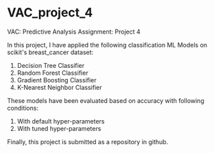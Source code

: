 # VAC_project_4
VAC: Predictive Analysis Assignment: Project 4

In this project, I have applied the following classification ML Models on scikit's breast_cancer dataset:
1. Decision Tree Classifier
2. Random Forest Classifier
3. Gradient Boosting Classifier
4. K-Nearest Neighbor Classifier

These models have been evaluated based on accuracy with following conditions:
1. With default hyper-parameters 
2. With tuned hyper-parameters

Finally, this project is submitted as a repository in github.
